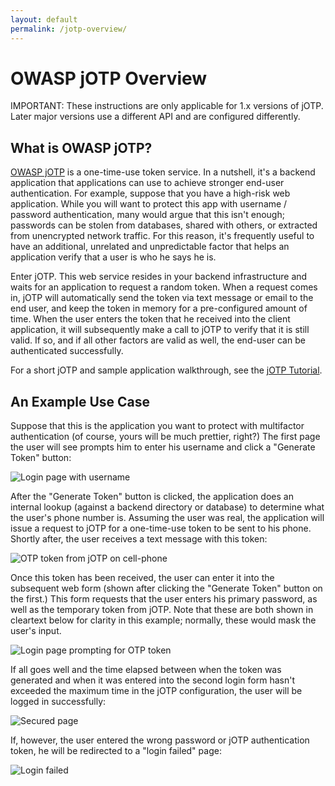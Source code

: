 ```yaml
---
layout: default
permalink: /jotp-overview/
---
```


# OWASP jOTP Overview

IMPORTANT: These instructions are only applicable for 1.x versions of jOTP.  Later major versions use a different API and are configured differently.

<!-- 3/20/2014 -->

## What is OWASP jOTP?

[OWASP jOTP](https://www.owasp.org/index.php/OWASP_JOTP_Project) is a one-time-use token service.  In a nutshell, it's a backend application that applications can use to achieve stronger end-user authentication.  For example, suppose that you have a high-risk web application.  While you will want to protect this app with username / password authentication, many would argue that this isn't enough; passwords can be stolen from databases, shared with others, or extracted from unencrypted network traffic.  For this reason, it's frequently useful to have an additional, unrelated and unpredictable factor that helps an application verify that a user is who he says he is.

Enter jOTP.  This web service resides in your backend infrastructure and waits for an application to request a random token.  When a request comes in, jOTP will automatically send the token via text message or email to the end user, and keep the token in memory for a pre-configured amount of time.  When the user enters the token that he received into the client application, it will subsequently make a call to jOTP to verify that it is still valid.  If so, and if all other factors are valid as well, the end-user can be authenticated successfully.

For a short jOTP and sample application walkthrough, see the [jOTP Tutorial](jotp-tutorial).

## An Example Use Case

Suppose that this is the application you want to protect with multifactor authentication (of course, yours will be much prettier, right?)  The first page the user will see prompts him to enter his username and click a "Generate Token" button:

![Login page with username](../images/jotp-overview/login-username.png)

After the "Generate Token" button is clicked, the application does an internal lookup (against a backend directory or database) to determine what the user's phone number is.  Assuming the user was real, the application will issue a request to jOTP for a one-time-use token to be sent to his phone.  Shortly after, the user receives a text message with this token:

![OTP token from jOTP on cell-phone](../images/jotp-overview/token-msg.png)

Once this token has been received, the user can enter it into the subsequent web form (shown after clicking the "Generate Token" button on the first.)  This form requests that the user enters his primary password, as well as the temporary token from jOTP.  Note that these are both shown in cleartext below for clarity in this example; normally, these would mask the user's input.

![Login page prompting for OTP token](../images/jotp-overview/username-password-token.png)

If all goes well and the time elapsed between when the token was generated and when it was entered into the second login form hasn't exceeded the maximum time in the jOTP configuration, the user will be logged in successfully:

![Secured page](../images/jotp-overview/secured.png)

If, however, the user entered the wrong password or jOTP authentication token, he will be redirected to a "login failed" page:

![Login failed](../images/jotp-overview/login-failed.png)
